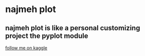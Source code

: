 # najmeh plot  
najmeh plot is like a personal customizing project the pyplot module <br>
---
[follow me on kaggle](https://www.kaggle.com/najmeabdoli)